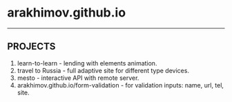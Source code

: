 # arakhimov.github.io
---
## PROJECTS
1. learn-to-learn - lending with elements animation.
2. travel to Russia - full adaptive site for different type devices.
3. mesto - interactive API with remote server.
4. arakhimov.github.io/form-validation - for validation inputs: name, url, tel, site.